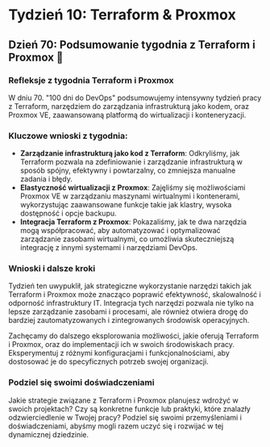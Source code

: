 # Tydzień 10: Terraform & Proxmox

## Dzień 70: Podsumowanie tygodnia z Terraform i Proxmox 🌟

### Refleksje z tygodnia Terraform i Proxmox
W dniu 70. "100 dni do DevOps" podsumowujemy intensywny tydzień pracy z Terraform, narzędziem do zarządzania infrastrukturą jako kodem, oraz Proxmox VE, zaawansowaną platformą do wirtualizacji i konteneryzacji.

### Kluczowe wnioski z tygodnia:
- **Zarządzanie infrastrukturą jako kod z Terraform**: Odkryliśmy, jak Terraform pozwala na zdefiniowanie i zarządzanie infrastrukturą w sposób spójny, efektywny i powtarzalny, co zmniejsza manualne zadania i błędy.
- **Elastyczność wirtualizacji z Proxmox**: Zajęliśmy się możliwościami Proxmox VE w zarządzaniu maszynami wirtualnymi i kontenerami, wykorzystując zaawansowane funkcje takie jak klastry, wysoka dostępność i opcje backupu.
- **Integracja Terraform z Proxmox**: Pokazaliśmy, jak te dwa narzędzia mogą współpracować, aby automatyzować i optymalizować zarządzanie zasobami wirtualnymi, co umożliwia skuteczniejszą integrację z innymi systemami i narzędziami DevOps.

### Wnioski i dalsze kroki
Tydzień ten uwypuklił, jak strategiczne wykorzystanie narzędzi takich jak Terraform i Proxmox może znacząco poprawić efektywność, skalowalność i odporność infrastruktury IT. Integracja tych narzędzi pozwala nie tylko na lepsze zarządzanie zasobami i procesami, ale również otwiera drogę do bardziej zautomatyzowanych i zintegrowanych środowisk operacyjnych.

Zachęcamy do dalszego eksplorowania możliwości, jakie oferują Terraform i Proxmox, oraz do implementacji ich w swoich środowiskach pracy. Eksperymentuj z różnymi konfiguracjami i funkcjonalnościami, aby dostosować je do specyficznych potrzeb swojej organizacji.

### Podziel się swoimi doświadczeniami
Jakie strategie związane z Terraform i Proxmox planujesz wdrożyć w swoich projektach? Czy są konkretne funkcje lub praktyki, które znalazły odzwierciedlenie w Twojej pracy? Podziel się swoimi przemyśleniami i doświadczeniami, abyśmy mogli razem uczyć się i rozwijać w tej dynamicznej dziedzinie.
